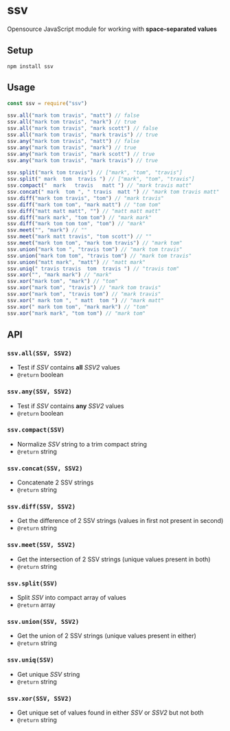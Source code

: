 
# ssv
Opensource JavaScript module for working with <b>space-separated values</b>

## Setup

```
npm install ssv
```

## Usage

```js
const ssv = require("ssv")
```

```js
ssv.all("mark tom travis", "matt") // false
ssv.all("mark tom travis", "mark") // true
ssv.all("mark tom travis", "mark scott") // false
ssv.all("mark tom travis", "mark travis") // true
ssv.any("mark tom travis", "matt") // false
ssv.any("mark tom travis", "mark") // true
ssv.any("mark tom travis", "mark scott") // true
ssv.any("mark tom travis", "mark travis") // true
```

```js
ssv.split("mark tom travis") // ["mark", "tom", "travis"]
ssv.split(" mark  tom  travis ") // ["mark", "tom", "travis"]
ssv.compact("  mark   travis   matt ") // "mark travis matt"
ssv.concat(" mark  tom ", " travis  matt ") // "mark tom travis matt"
ssv.diff("mark tom travis", "tom") // "mark travis"
ssv.diff("mark tom tom", "mark matt") // "tom tom"
ssv.diff("matt matt matt", "") // "matt matt matt"
ssv.diff("mark mark", "tom tom") // "mark mark"
ssv.diff("mark tom tom tom", "tom") // "mark"
ssv.meet("", "mark") // ""
ssv.meet("mark matt travis", "tom scott") // ""
ssv.meet("mark tom tom", "mark tom travis") // "mark tom"
ssv.union("mark tom ", "travis tom") // "mark tom travis"
ssv.union("mark tom tom", "travis tom") // "mark tom travis"
ssv.union("matt mark", "matt") // "matt mark"
ssv.uniq(" travis travis  tom  travis ") // "travis tom"
ssv.xor("", "mark mark") // "mark"
ssv.xor("mark tom", "mark") // "tom"
ssv.xor("mark tom", "travis") // "mark tom travis"
ssv.xor("mark tom", "travis tom") // "mark travis"
ssv.xor(" mark tom ", " matt  tom ") // "mark matt"
ssv.xor(" mark tom tom", "mark mark") // "tom"
ssv.xor("mark mark", "tom tom") // "mark tom"
```

## API

### `ssv.all(SSV, SSV2)`
- Test if <var>SSV</var> contains **all** <var>SSV2</var> values
- `@return` boolean

### `ssv.any(SSV, SSV2)`
- Test if <var>SSV</var> contains **any** <var>SSV2</var> values
- `@return` boolean

### `ssv.compact(SSV)`
- Normalize <var>SSV</var> string to a trim compact string
- `@return` string

### `ssv.concat(SSV, SSV2)`
- Concatenate 2 SSV strings
- `@return` string

### `ssv.diff(SSV, SSV2)`
- Get the difference of 2 SSV strings (values in first not present in second)
- `@return` string

### `ssv.meet(SSV, SSV2)`
- Get the intersection of 2 SSV strings (unique values present in both)
- `@return` string

### `ssv.split(SSV)`
- Split <var>SSV</var> into compact array of values
- `@return` array

### `ssv.union(SSV, SSV2)`
- Get the union of 2 SSV strings (unique values present in either)
- `@return` string

### `ssv.uniq(SSV)`
- Get unique <var>SSV</var> string
- `@return` string

### `ssv.xor(SSV, SSV2)`
- Get unique set of values found in either <var>SSV</var> or <var>SSV2</var> but not both
- `@return` string
